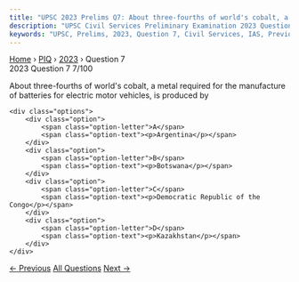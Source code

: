 ```yaml
---
title: "UPSC 2023 Prelims Q7: About three-fourths of world's cobalt, a metal required for..."
description: "UPSC Civil Services Preliminary Examination 2023 Question 7 with options and answer"
keywords: "UPSC, Prelims, 2023, Question 7, Civil Services, IAS, Previous Year Questions"
---
```


<nav class="breadcrumb">
    <a href="../../">Home</a>
    <span>›</span>
    <a href="../">PIQ</a>
    <span>›</span>
    <a href="./">2023</a>
    <span>›</span>
    <span>Question 7</span>
</nav>

<div class="question-header">
    <div class="question-meta">
        <span class="year-badge">2023</span>
        <span class="question-number">Question 7</span>
        <span class="progress">7/100</span>
    </div>
    <div class="progress-bar">
        <div class="progress-fill" style="width: 7.0%"></div>
    </div>
</div>

<div class="question-content">
    <div class="question-text">
        <p>About three-fourths of world's cobalt, a metal required for the manufacture of batteries for electric motor vehicles, is produced by</p>
    </div>
    
    <div class="options">
        <div class="option">
            <span class="option-letter">A</span>
            <span class="option-text"><p>Argentina</p></span>
        </div>
        <div class="option">
            <span class="option-letter">B</span>
            <span class="option-text"><p>Botswana</p></span>
        </div>
        <div class="option">
            <span class="option-letter">C</span>
            <span class="option-text"><p>Democratic Republic of the Congo</p></span>
        </div>
        <div class="option">
            <span class="option-letter">D</span>
            <span class="option-text"><p>Kazakhstan</p></span>
        </div>
    </div>
</div>

<div class="question-nav">
    <a href="../q006-ilmenite-and-rutile-abundantly-available-in-certai/" class="nav-btn prev">← Previous</a>
    <a href="../" class="nav-btn center">All Questions</a>
    <a href="../q008-which-one-of-the-following-is-a-part-of-the-congo/" class="nav-btn next">Next →</a>
</div>
